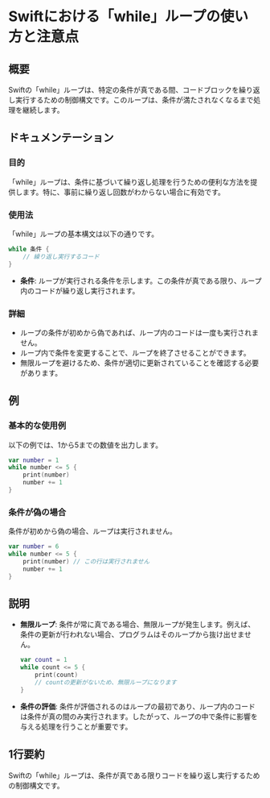 <!--
Meta Description: # Swiftにおける「while」ループの使い方と注意点 ## 概要 Swiftの「while」ループは、特定の条件が真である間、コードブロックを繰り返し実行するための制御構文です。このループは、条件が満たされなくなるまで処理を継続します。 ## ドキュメンテーション ### 目的 「while」...
Meta Keywords: while, number, swift, ループは, var
-->

# Swiftにおける「while」ループの使い方と注意点

## 概要
Swiftの「while」ループは、特定の条件が真である間、コードブロックを繰り返し実行するための制御構文です。このループは、条件が満たされなくなるまで処理を継続します。

## ドキュメンテーション
### 目的
「while」ループは、条件に基づいて繰り返し処理を行うための便利な方法を提供します。特に、事前に繰り返し回数がわからない場合に有効です。

### 使用法
「while」ループの基本構文は以下の通りです。

```swift
while 条件 {
    // 繰り返し実行するコード
}
```

- **条件**: ループが実行される条件を示します。この条件が真である限り、ループ内のコードが繰り返し実行されます。

### 詳細
- ループの条件が初めから偽であれば、ループ内のコードは一度も実行されません。
- ループ内で条件を変更することで、ループを終了させることができます。
- 無限ループを避けるため、条件が適切に更新されていることを確認する必要があります。

## 例
### 基本的な使用例
以下の例では、1から5までの数値を出力します。

```swift
var number = 1
while number <= 5 {
    print(number)
    number += 1
}
```

### 条件が偽の場合
条件が初めから偽の場合、ループは実行されません。

```swift
var number = 6
while number <= 5 {
    print(number) // この行は実行されません
    number += 1
}
```

## 説明
- **無限ループ**: 条件が常に真である場合、無限ループが発生します。例えば、条件の更新が行われない場合、プログラムはそのループから抜け出せません。
  
  ```swift
  var count = 1
  while count <= 5 {
      print(count)
      // countの更新がないため、無限ループになります
  }
  ```

- **条件の評価**: 条件が評価されるのはループの最初であり、ループ内のコードは条件が真の間のみ実行されます。したがって、ループの中で条件に影響を与える処理を行うことが重要です。

## 1行要約
Swiftの「while」ループは、条件が真である限りコードを繰り返し実行するための制御構文です。